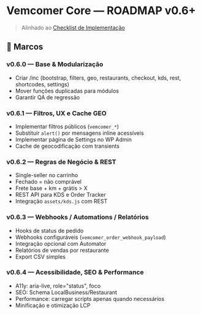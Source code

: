 # Vemcomer Core — ROADMAP v0.6+

> Alinhado ao [Checklist de Implementação](./checklist-v0.6.md)

## 🚩 Marcos

### v0.6.0 — Base & Modularização
- Criar /inc (bootstrap, filters, geo, restaurants, checkout, kds, rest, shortcodes, settings)
- Mover funções duplicadas para módulos
- Garantir QA de regressão

### v0.6.1 — Filtros, UX e Cache GEO
- Implementar filtros públicos (`vemcomer_*`)
- Substituir `alert()` por mensagens inline acessíveis
- Implementar página de Settings no WP Admin
- Cache de geocodificação com transients

### v0.6.2 — Regras de Negócio & REST
- Single-seller no carrinho
- Fechado = não comprável
- Frete base + km + grátis > X
- REST API para KDS e Order Tracker
- Integração `assets/kds.js` com REST

### v0.6.3 — Webhooks / Automations / Relatórios
- Hooks de status de pedido
- Webhooks configuráveis (`vemcomer_order_webhook_payload`)
- Integração opcional com Automator
- Relatórios de vendas por restaurante
- Export CSV simples

### v0.6.4 — Acessibilidade, SEO & Performance
- A11y: aria-live, role="status", foco
- SEO: Schema LocalBusiness/Restaurant
- Performance: carregar scripts apenas quando necessários
- Minificação e otimização LCP
